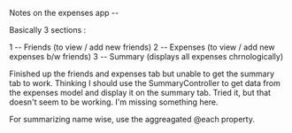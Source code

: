 Notes on the expenses app --

Basically 3 sections :

1 -- Friends (to view / add new friends)
2 -- Expenses (to view / add new expenses b/w friends)
3 -- Summary (displays all expenses chrnologically)

Finished up the friends and expenses tab but unable to get the summary tab to work. Thinking I should use the SummaryController to get data from the expenses model and display it on the summary tab. Tried it, but that doesn't seem to be working. I'm missing something here.


For summarizing name wise, use the aggreagated @each property.